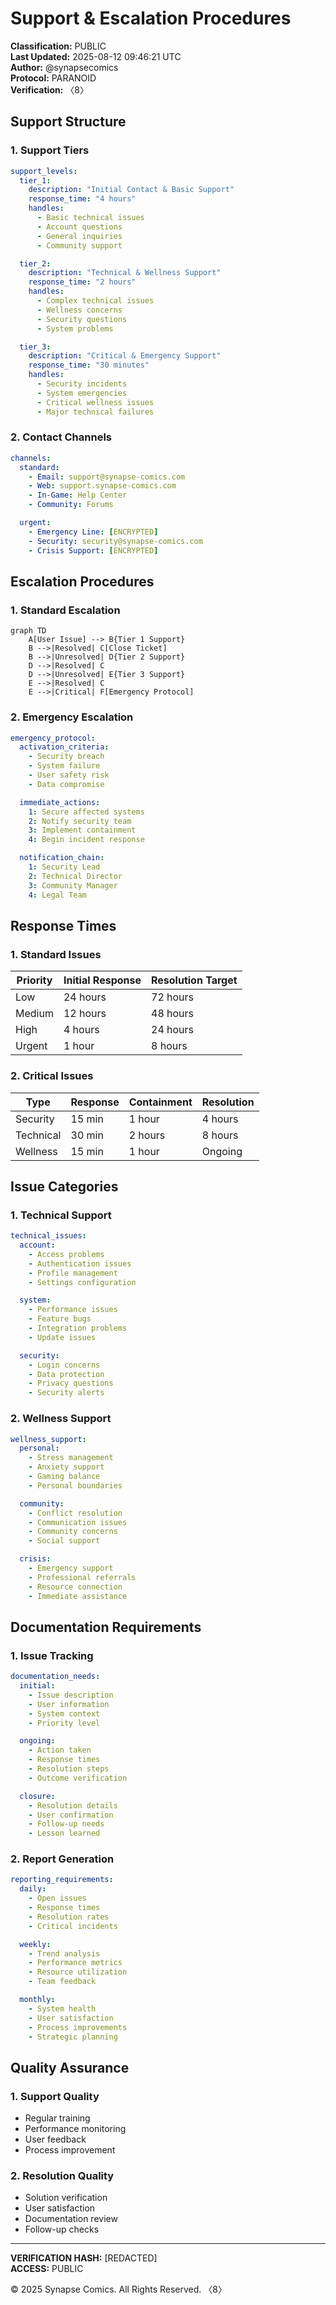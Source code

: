 # Support & Escalation Procedures
**Classification:** PUBLIC  
**Last Updated:** 2025-08-12 09:46:21 UTC  
**Author:** @synapsecomics  
**Protocol:** PARANOID  
**Verification:** 〈8〉

## Support Structure

### 1. Support Tiers
```yaml
support_levels:
  tier_1:
    description: "Initial Contact & Basic Support"
    response_time: "4 hours"
    handles:
      - Basic technical issues
      - Account questions
      - General inquiries
      - Community support

  tier_2:
    description: "Technical & Wellness Support"
    response_time: "2 hours"
    handles:
      - Complex technical issues
      - Wellness concerns
      - Security questions
      - System problems

  tier_3:
    description: "Critical & Emergency Support"
    response_time: "30 minutes"
    handles:
      - Security incidents
      - System emergencies
      - Critical wellness issues
      - Major technical failures
```

### 2. Contact Channels
```yaml
channels:
  standard:
    - Email: support@synapse-comics.com
    - Web: support.synapse-comics.com
    - In-Game: Help Center
    - Community: Forums

  urgent:
    - Emergency Line: [ENCRYPTED]
    - Security: security@synapse-comics.com
    - Crisis Support: [ENCRYPTED]
```

## Escalation Procedures

### 1. Standard Escalation
```mermaid
graph TD
    A[User Issue] --> B{Tier 1 Support}
    B -->|Resolved| C[Close Ticket]
    B -->|Unresolved| D{Tier 2 Support}
    D -->|Resolved| C
    D -->|Unresolved| E{Tier 3 Support}
    E -->|Resolved| C
    E -->|Critical| F[Emergency Protocol]
```

### 2. Emergency Escalation
```yaml
emergency_protocol:
  activation_criteria:
    - Security breach
    - System failure
    - User safety risk
    - Data compromise

  immediate_actions:
    1: Secure affected systems
    2: Notify security team
    3: Implement containment
    4: Begin incident response

  notification_chain:
    1: Security Lead
    2: Technical Director
    3: Community Manager
    4: Legal Team
```

## Response Times

### 1. Standard Issues
| Priority | Initial Response | Resolution Target |
|----------|-----------------|-------------------|
| Low      | 24 hours       | 72 hours         |
| Medium   | 12 hours       | 48 hours         |
| High     | 4 hours        | 24 hours         |
| Urgent   | 1 hour         | 8 hours          |

### 2. Critical Issues
| Type | Response | Containment | Resolution |
|------|----------|------------|------------|
| Security | 15 min | 1 hour | 4 hours |
| Technical | 30 min | 2 hours | 8 hours |
| Wellness | 15 min | 1 hour | Ongoing |

## Issue Categories

### 1. Technical Support
```yaml
technical_issues:
  account:
    - Access problems
    - Authentication issues
    - Profile management
    - Settings configuration

  system:
    - Performance issues
    - Feature bugs
    - Integration problems
    - Update issues

  security:
    - Login concerns
    - Data protection
    - Privacy questions
    - Security alerts
```

### 2. Wellness Support
```yaml
wellness_support:
  personal:
    - Stress management
    - Anxiety support
    - Gaming balance
    - Personal boundaries

  community:
    - Conflict resolution
    - Communication issues
    - Community concerns
    - Social support

  crisis:
    - Emergency support
    - Professional referrals
    - Resource connection
    - Immediate assistance
```

## Documentation Requirements

### 1. Issue Tracking
```yaml
documentation_needs:
  initial:
    - Issue description
    - User information
    - System context
    - Priority level

  ongoing:
    - Action taken
    - Response times
    - Resolution steps
    - Outcome verification

  closure:
    - Resolution details
    - User confirmation
    - Follow-up needs
    - Lesson learned
```

### 2. Report Generation
```yaml
reporting_requirements:
  daily:
    - Open issues
    - Response times
    - Resolution rates
    - Critical incidents

  weekly:
    - Trend analysis
    - Performance metrics
    - Resource utilization
    - Team feedback

  monthly:
    - System health
    - User satisfaction
    - Process improvements
    - Strategic planning
```

## Quality Assurance

### 1. Support Quality
- Regular training
- Performance monitoring
- User feedback
- Process improvement

### 2. Resolution Quality
- Solution verification
- User satisfaction
- Documentation review
- Follow-up checks

---
**VERIFICATION HASH:** [REDACTED]  
**ACCESS:** PUBLIC  

© 2025 Synapse Comics. All Rights Reserved.
〈8〉